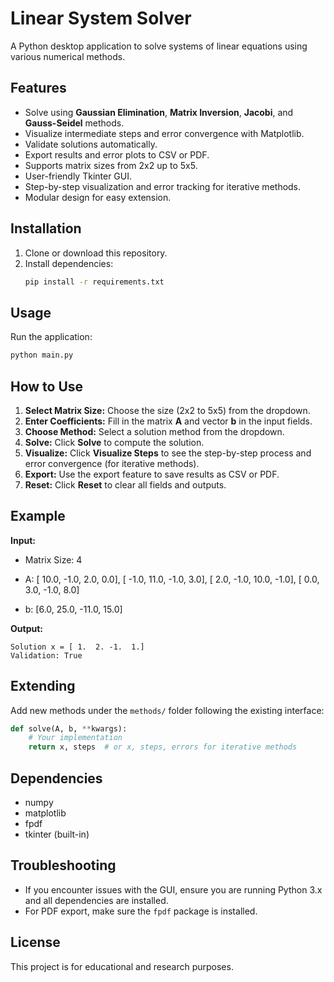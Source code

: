 # Linear System Solver

A Python desktop application to solve systems of linear equations using various numerical methods.

## Features
- Solve using **Gaussian Elimination**, **Matrix Inversion**, **Jacobi**, and **Gauss-Seidel** methods.
- Visualize intermediate steps and error convergence with Matplotlib.
- Validate solutions automatically.
- Export results and error plots to CSV or PDF.
- Supports matrix sizes from 2x2 up to 5x5.
- User-friendly Tkinter GUI.
- Step-by-step visualization and error tracking for iterative methods.
- Modular design for easy extension.

## Installation

1. Clone or download this repository.
2. Install dependencies:
    ```bash
    pip install -r requirements.txt
    ```

## Usage

Run the application:
```bash
python main.py
```

## How to Use

1. **Select Matrix Size:** Choose the size (2x2 to 5x5) from the dropdown.
2. **Enter Coefficients:** Fill in the matrix **A** and vector **b** in the input fields.
3. **Choose Method:** Select a solution method from the dropdown.
4. **Solve:** Click **Solve** to compute the solution.
5. **Visualize:** Click **Visualize Steps** to see the step-by-step process and error convergence (for iterative methods).
6. **Export:** Use the export feature to save results as CSV or PDF.
7. **Reset:** Click **Reset** to clear all fields and outputs.

## Example

**Input:**
- Matrix Size: 4

- A:
    [ 10.0, -1.0,  2.0,  0.0],
    [ -1.0, 11.0, -1.0,  3.0],
    [  2.0, -1.0, 10.0, -1.0],
    [  0.0,  3.0, -1.0,  8.0]

- b:
    [6.0, 25.0, -11.0, 15.0]

**Output:**
```
Solution x = [ 1.  2. -1.  1.]
Validation: True
```

## Extending

Add new methods under the `methods/` folder following the existing interface:
```python
def solve(A, b, **kwargs):
    # Your implementation
    return x, steps  # or x, steps, errors for iterative methods
```

## Dependencies

- numpy
- matplotlib
- fpdf
- tkinter (built-in)

## Troubleshooting

- If you encounter issues with the GUI, ensure you are running Python 3.x and all dependencies are installed.
- For PDF export, make sure the `fpdf` package is installed.

## License

This project is for educational and research purposes.
